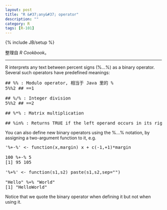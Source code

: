 ```yaml
---
layout: post
title: "R &#37;any&#37; operator"
description: ""
category: R
tags: [R-101]
---
```

{% include JB/setup %}

整理自 _R Cookbook_。

-----

R interprets any text between percent signs (%...%) as a binary operator. Several such operators have predefined meanings:

<pre class="prettyprint linenums">
## %% : Modulo operator, 相当于 Java 里的 %
5%%2 ## ==1

## %/% : Integer division
5%%2 ## ==2

## %*% : Matrix multiplication

## %in% : Returns TRUE if the left operand occurs in its right operand; FALSE otherwise
</pre>

You can also define new binary operators using the %...% notation, by assigning a two-argument function to it, e.g.

<pre class="prettyprint linenums">
'%+-%' &lt;- function(x,margin) x + c(-1,+1)*margin

100 %+-% 5
[1] 95 105

'%+%' &lt;- function(s1,s2) paste(s1,s2,sep="")

"Hello" %+% "World"
[1] "HelloWorld"
</pre>

Notice that we quote the binary operator when defining it but not when using it.
